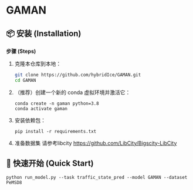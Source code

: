 # GAMAN


## 📦 安装 (Installation)


**步骤 (Steps)**
1.  克隆本仓库到本地：
    ```bash
    git clone https://github.com/hybridIce/GAMAN.git
    cd GAMAN
    ```

2.  （推荐）创建一个新的 conda 虚拟环境并激活它：
    ```
    conda create -n gaman python=3.8
    conda activate gaman
    ```


3.  安装依赖包：
    ```
    pip install -r requirements.txt
    ```
4.  准备数据集
    请参考libcity  https://github.com/LibCity/Bigscity-LibCity
## 🚀 快速开始 (Quick Start)


    python run_model.py --task traffic_state_pred --model GAMAN --dataset PeMSD8


